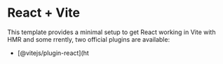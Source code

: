 # React + Vite

This template provides a minimal setup to get React working in Vite with HMR and some rrently, two official plugins are available:
- [@vitejs/plugin-react](ht
